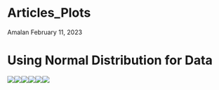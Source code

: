 Articles_Plots
================
Amalan
February 11, 2023

# Using Normal Distribution for Data

![](Articles_files/figure-gfm/combine%20data%20and%20plot-1.png)<!-- -->![](Articles_files/figure-gfm/combine%20data%20and%20plot-2.png)<!-- -->![](Articles_files/figure-gfm/combine%20data%20and%20plot-3.png)<!-- -->![](Articles_files/figure-gfm/combine%20data%20and%20plot-4.png)<!-- -->![](Articles_files/figure-gfm/combine%20data%20and%20plot-5.png)<!-- -->![](Articles_files/figure-gfm/combine%20data%20and%20plot-6.png)<!-- -->
